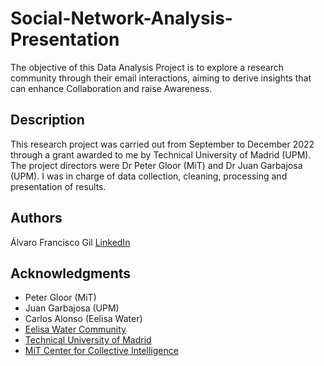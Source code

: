 # Social-Network-Analysis-Presentation
The objective of this Data Analysis Project is to explore a research community through their email interactions, aiming to derive insights that can enhance Collaboration and raise Awareness.

## Description

This research project was carried out from September to December 2022 through a grant awarded to me by Technical University of Madrid (UPM). The project directors were Dr Peter Gloor (MiT) and Dr Juan Garbajosa (UPM). I was in charge of data collection, cleaning, processing and presentation of results.


## Authors

Álvaro Francisco Gil 
[LinkedIn](https://www.linkedin.com/in/alvaro-francisco-gil/)


## Acknowledgments

* Peter Gloor (MiT)
* Juan Garbajosa (UPM)
* Carlos Alonso (Eelisa Water)
* [Eelisa Water Community](https://blogs.upm.es/waterchange/)
* [Technical University of Madrid](https://www.upm.es/internacional)
* [MiT Center for Collective Intelligence](https://cci.mit.edu/)
